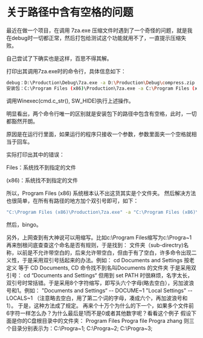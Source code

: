 # 关于路径中含有空格的问题

最近在做一个项目，在调用 7za.exe 压缩文件时遇到了一个奇怪的问题，就是我在debug时一切都正常，然后打包给测试这个功能就用不了，一直提示压缩失败。

自己尝试了下确实也是这样，百思不得其解。

打印出其调用7za.exe时的命令行，具体信息如下：

```sh
debug：D:\Production\Debug\7za.exe -a D:\Production\Debug\compress.zip D:\Production\Debug\tmp
安装包：C:\Program Files (x86)\Production\7za.exe -a C:\Program Files (x86)\Production\compress.zip C:\Program Files (x86)\Production\tmp
```

调用Winexec(cmd.c_str(), SW_HIDE)执行上述操作。

明显看出，两个命令行唯一的区别就是安装包下的路径中包含有空格，此时，一切都豁然开朗。

原因是在运行行里面，如果运行的程序只接收一个参数，参数里面夹一个空格就相当于回车。

实际打印出其中的错误：

Files：系统找不到指定的文件

(x86)：系统找不到指定的文件

所以，Program Files (x86) 系统根本认不出这货其实是个文件夹。
然后解决方法也很简单，在所有有路径的地方加个双引号即可，如下：

```sh
"C:\Program Files (x86)\Production\7za.exe" -a "C:\Program Files (x86)\Production\compress.zip" "C:\Program Files (x86)\Production\tmp"
```

然后，bingo。

另外，上网查到有大神说可以用缩写。比如c:\Program Files缩写为c:\Progra~1
再来刨根问底查查这个命名是否有规则，于是找到： 文件夹（sub-directry)名称，以前是不允许带空白的，后来允许带空白，但由于有了空白，许多命令出现二义性，于是采用双引号括起来的办法。例如：
cd Documents and Settings
按老定义 等于 CD Documents, CD 命令找不到名叫Documents 的文件夹
于是采用双引号：
cd “Documents and Settings“
但用到 set PATH 时很麻烦，名字太长，双引号时常括错。于是采用8个字符缩写，即写头六个字母(略去空白），另加波浪号和1。例如：
"Documents and Settings“ -- DOCUME~1
"Local Settings" -- LOCALS~1 （注意略去空白，用了第二个词的字母，凑成六个，再加波浪号和1）。
于是，这种方法成了规定。
再来个十万个为什么的下一个，如果多个文件前6字符一样怎么办？为什么最后是1而不是0或者其他数字呢？看看这个例子
假设下面是你的C盘根目录中的文件夹：
Program Files
Progra file
Progra zhang
则三个目录分别表示为：C:\Progra~1; C:\Progra~2; C:\Progra~3;
